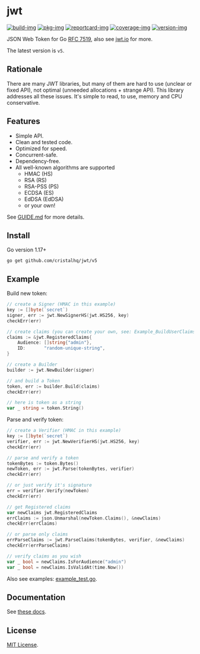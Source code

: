 # jwt

[![build-img]][build-url]
[![pkg-img]][pkg-url]
[![reportcard-img]][reportcard-url]
[![coverage-img]][coverage-url]
[![version-img]][version-url]

JSON Web Token for Go [RFC 7519](https://tools.ietf.org/html/rfc7519), also see [jwt.io](https://jwt.io) for more.

The latest version is `v5`.

## Rationale

There are many JWT libraries, but many of them are hard to use (unclear or fixed API), not optimal (unneeded allocations + strange API). This library addresses all these issues. It's simple to read, to use, memory and CPU conservative.

## Features

* Simple API.
* Clean and tested code.
* Optimized for speed.
* Concurrent-safe.
* Dependency-free.
* All well-known algorithms are supported
  * HMAC (HS)
  * RSA (RS)
  * RSA-PSS (PS)
  * ECDSA (ES)
  * EdDSA (EdDSA)
  * or your own!

See [GUIDE.md](https://github.com/cristalhq/jwt/blob/main/GUIDE.md) for more details.

## Install

Go version 1.17+

```
go get github.com/cristalhq/jwt/v5
```

## Example

Build new token:

```go
// create a Signer (HMAC in this example)
key := []byte(`secret`)
signer, err := jwt.NewSignerHS(jwt.HS256, key)
checkErr(err)

// create claims (you can create your own, see: Example_BuildUserClaims)
claims := &jwt.RegisteredClaims{
    Audience: []string{"admin"},
    ID:       "random-unique-string",
}

// create a Builder
builder := jwt.NewBuilder(signer)

// and build a Token
token, err := builder.Build(claims)
checkErr(err)

// here is token as a string
var _ string = token.String()
```

Parse and verify token:
```go
// create a Verifier (HMAC in this example)
key := []byte(`secret`)
verifier, err := jwt.NewVerifierHS(jwt.HS256, key)
checkErr(err)

// parse and verify a token
tokenBytes := token.Bytes()
newToken, err := jwt.Parse(tokenBytes, verifier)
checkErr(err)

// or just verify it's signature
err = verifier.Verify(newToken)
checkErr(err)

// get Registered claims
var newClaims jwt.RegisteredClaims
errClaims := json.Unmarshal(newToken.Claims(), &newClaims)
checkErr(errClaims)

// or parse only claims
errParseClaims := jwt.ParseClaims(tokenBytes, verifier, &newClaims)
checkErr(errParseClaims)

// verify claims as you wish
var _ bool = newClaims.IsForAudience("admin")
var _ bool = newClaims.IsValidAt(time.Now())
```

Also see examples: [example_test.go](https://github.com/cristalhq/jwt/blob/main/example_test.go).

## Documentation

See [these docs][pkg-url].

## License

[MIT License](LICENSE).

[build-img]: https://github.com/cristalhq/jwt/workflows/build/badge.svg
[build-url]: https://github.com/cristalhq/jwt/actions
[pkg-img]: https://pkg.go.dev/badge/cristalhq/jwt/v5
[pkg-url]: https://pkg.go.dev/github.com/cristalhq/jwt/v5
[reportcard-img]: https://goreportcard.com/badge/cristalhq/jwt
[reportcard-url]: https://goreportcard.com/report/cristalhq/jwt
[coverage-img]: https://codecov.io/gh/cristalhq/jwt/branch/main/graph/badge.svg
[coverage-url]: https://codecov.io/gh/cristalhq/jwt
[version-img]: https://img.shields.io/github/v/release/cristalhq/jwt
[version-url]: https://github.com/cristalhq/jwt/releases
